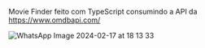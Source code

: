 Movie Finder feito com TypeScript consumindo a API da https://www.omdbapi.com/

![WhatsApp Image 2024-02-17 at 18 13 33](https://github.com/VictorNepomuceno/MovieFinder/assets/141886398/2015b499-ffd3-4432-ada7-106b4a522d1a)
